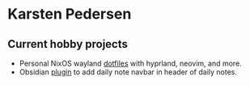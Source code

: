 # Karsten Pedersen

## Current hobby projects
- Personal NixOS wayland [dotfiles](https://github.com/karstenpedersen/dotfiles) with hyprland, neovim, and more.
- Obsidian [plugin](https://github.com/karstenpedersen/obsidian-daily-note-navbar) to add daily note navbar in header of daily notes.
